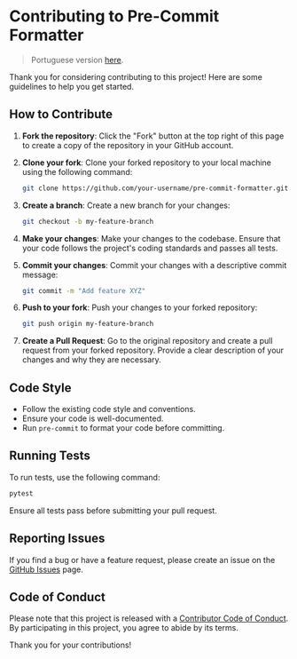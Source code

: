 # Contributing to Pre-Commit Formatter

> Portuguese version [here](docs/CONTRIBUTING-pt.md).

Thank you for considering contributing to this project! Here are some guidelines to help you get started.

## How to Contribute

1. **Fork the repository**: Click the "Fork" button at the top right of this page to create a copy of the repository in your GitHub account.

2. **Clone your fork**: Clone your forked repository to your local machine using the following command:

   ```sh
   git clone https://github.com/your-username/pre-commit-formatter.git
   ```

3. **Create a branch**: Create a new branch for your changes:

   ```sh
   git checkout -b my-feature-branch
   ```

4. **Make your changes**: Make your changes to the codebase. Ensure that your code follows the project's coding standards and passes all tests.

5. **Commit your changes**: Commit your changes with a descriptive commit message:

   ```sh
   git commit -m "Add feature XYZ"
   ```

6. **Push to your fork**: Push your changes to your forked repository:

   ```sh
   git push origin my-feature-branch
   ```

7. **Create a Pull Request**: Go to the original repository and create a pull request from your forked repository. Provide a clear description of your changes and why they are necessary.

## Code Style

- Follow the existing code style and conventions.
- Ensure your code is well-documented.
- Run `pre-commit` to format your code before committing.

## Running Tests

To run tests, use the following command:

```sh
pytest
```

Ensure all tests pass before submitting your pull request.

## Reporting Issues

If you find a bug or have a feature request, please create an issue on the [GitHub Issues](https://github.com/Robotz213/pre-commit-formatter/issues) page.

## Code of Conduct

Please note that this project is released with a [Contributor Code of Conduct](CODE_OF_CONDUCT.md). By participating in this project, you agree to abide by its terms.

Thank you for your contributions!
